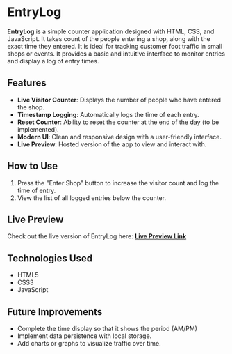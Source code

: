 # EntryLog

**EntryLog** is a simple counter application designed with HTML, CSS, and JavaScript. It takes count of the people entering a shop, along with the exact time they entered. It is ideal for tracking customer foot traffic in small shops or events. It provides a basic and intuitive interface to monitor entries and display a log of entry times.

## Features

- **Live Visitor Counter**: Displays the number of people who have entered the shop.
- **Timestamp Logging**: Automatically logs the time of each entry.
- **Reset Counter**: Ability to reset the counter at the end of the day (to be implemented).
- **Modern UI**: Clean and responsive design with a user-friendly interface.
- **Live Preview**: Hosted version of the app to view and interact with.

## How to Use

1. Press the "Enter Shop" button to increase the visitor count and log the time of entry.
2. View the list of all logged entries below the counter.

## Live Preview

Check out the live version of EntryLog here: **[Live Preview Link](https://blaczeus.github.io/EntryLog)**

## Technologies Used

- HTML5
- CSS3
- JavaScript

## Future Improvements

- Complete the time display so that it shows the period (AM/PM)
- Implement data persistence with local storage.
- Add charts or graphs to visualize traffic over time.

